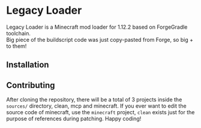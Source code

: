 # Legacy Loader  
Legacy Loader is a Minecraft mod loader for 1.12.2 based on ForgeGradle toolchain.  
Big piece of the buildscript code was just copy-pasted from Forge, so big + to them!  

## Installation  
## Contributing  
After cloning the repository, there will be a total of 3 projects inside the `sources/` directory, 
clean, mcp and minecraft. If you ever want to edit the source code of minecraft, use the `minecraft` 
project, `clean` exists just for the purpose of references during patching. Happy coding!